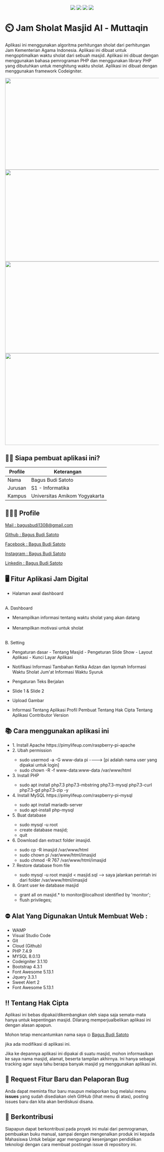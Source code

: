 <p align="center">
<img align="center" src="http://ForTheBadge.com/images/badges/built-with-love.svg"> <img align="center" src="http://ForTheBadge.com/images/badges/uses-html.svg"> <img align="center" src="http://ForTheBadge.com/images/badges/makes-people-smile.svg"> <img align="center" src="http://ForTheBadge.com/images/badges/built-by-developers.svg">
</p>

# ⏲️ Jam Sholat Masjid Al - Muttaqin

<p>Aplikasi ini menggunakan algoritma perhitungan sholat dari perhitungan Jam Kementerian Agama Indonesia. Aplikasi ini dibuat untuk mengoptimalkan waktu sholat dari sebuah masjid. Aplikasi ini dibuat dengan menggunakan bahasa pemrograman PHP dan menggunakan library PHP yang dibutuhkan untuk menghitung waktu sholat. Aplikasi ini dibuat dengan menggunakan framework Codeigniter.</p>

<img src="" height="300px" width="600px">
<img src="" height="300px" width="600px">
<img src="" height="300px" width="600px">
<img src="" height="300px" width="600px">
<br>

## 👦🏽 Siapa pembuat aplikasi ini?

| Profile        |  Keterangan                      |
|----------------|----------------------------------|
| Nama           | Bagus Budi Satoto                |
| Jurusan        | S1 - Informatika                 |
| Kampus         | Universitas Amikom Yogyakarta    |


## 🧑🏽‍💻 Profile 
<div>
      <p><i class="fas fa-envelope-open-text"></i><a href="mailto:" target="_blank"> Mail : bagusbudi1308@gmail.com</a></p>            
      <p><i class="fab fa-github"></i> <a href="https://github.com/bagussatoto"> Github : Bagus Budi Satoto</a></p>  
      <p><i class="fab fa-facebook"></i> <a href="https://www.facebook.com/bagussatoto1"> Facebook : Bagus Budi Satoto</a></p>
      <p><i class="fab fa-instagram"></i> <a href="https://www.instagram.com/bagus_satoto1"> Instagram : Bagus Budi Satoto</a></p>    
      <p><i class="fab fa-linkedin"></i> <a href="https://www.linkedin.com/in/bagussatoto/"> Linkedin : Bagus Budi Satoto</a></p>
</div>

## 🖥️ Fitur Aplikasi Jam Digital

- Halaman awal dashboard <br><br>

A. Dashboard 
- Menampilkan informasi tentang waktu sholat yang akan datang <br><br>
- Menampilkan motivasi untuk sholat <br><br>

B. Setting 
- Pengaturan dasar 
  <il>- Tentang Masjid<il>
  <il>- Pengeturan Slide Show<il >
  <il>- Layout Aplikasi<il>
  <il>- Kunci Layar Aplikasi<il>

- Notifikasi 
  <il>Informasi Tambahan Ketika Adzan dan Iqomah<il>
  <il>Informasi Waktu Sholat Jum'at<il>
  <il>Informasi Waktu Syuruk<il>

- Pengaturan Teks Berjalan 

- Slide 1 & Slide 2

- Upload Gambar

- Informasi Tentang Aplikasi 
  <il>Profil Pembuat<il>
  <il>Tentang Hak Cipta<il>
  <il>Tentang Aplikasi<il>
  <il>Contributor<il>
  <il>Version<il>

## 📚 Cara menggunakan aplikasi ini

<ul>
      <li>1. Install Apache https://pimylifeup.com/raspberry-pi-apache</li>
      <li>2. Ubah permission</li>
      <ul>
        <li>sudo usermod -a -G www-data pi ----> [pi adalah nama user yang dipakai untuk login]</li>
        <li>sudo chown -R -f www-data:www-data /var/www/html</li>
      </ul>
      <li>3. Install PHP</li>
      <ul>
        <li>sudo apt install php7.3 php7.3-mbstring php7.3-mysql php7.3-curl php7.3-gd php7.3-zip -y</li>
      </ul>
      <li>4. Install MySQL https://pimylifeup.com/raspberry-pi-mysql</li>
      <ul>
        <li>sudo apt install mariadb-server</li>
        <li>sudo apt-install php-mysql</li>
      </ul>
      <li>5. Buat database</li>
      <ul>
        <li>sudo mysql -u root</li>
        <li>create database masjid;</li>
        <li>quit</li>
      </ul>      
      <li>6. Download dan extract folder imasjid.</li>
        <ul>
          <li>sudo cp -R imasjid /var/www/html</li>
          <li>sudo chown pi /var/www/html/imasjid</li>
          <li>sudo chmod -R 767 /var/www/html/imasjid</li>
        </ul>
      </li>
      <li>7. Restore database from file</li>
        <ul>
          <li>sudo mysql -u root masjid < masjid.sql  --> saya jalankan perintah ini dari folder /var/www/html/imasjid</li>
        </ul>
      </li>
      <li>8. Grant user ke database masjid</li>
        <ul>
          <li>grant all on masjid.* to monitor@localhost identified by 'monitor';</li>
          <li>flush privileges;</li>
        </ul>
      </li>
    </ul>


## ⛔  Alat Yang Digunakan Untuk Membuat Web :

-   WAMP
-   Visual Studio Code
-   Git
-   Cloud (Github)
-   PHP 7.4.9
-   MYSQL 8.0.13
-   Codeigniter 3.1.10
-   Bootstrap 4.3.1
-   Font Awesome 5.13.1
-   Jquery 3.3.1
-   Sweet Alert 2
-   Font Awesome 5.13.1

## ‼️ Tentang Hak Cipta
<p>Aplikasi ini bebas dipakai/dikembangkan oleh siapa saja semata-mata hanya untuk kepentingan masjid. Dilarang memperjualbelikan aplikasi ini dengan alasan   apapun.</p>
<p>Mohon tetap mencantumkan nama saya ◎ <i class="fab fa-github"></i> <a href="https://github.com/bagussatoto"> Bagus Budi Satoto</a></p> jika ada modifikasi di aplikasi ini.</p>
<p>Jika ke depannya aplikasi ini dipakai di suatu masjid, mohon informasikan ke saya nama masjid, alamat, beserta tampilan akhirnya. Ini hanya sebagai tracking agar saya tahu berapa banyak masjid yg menggunakan aplikasi ini.</p>

## 📌 Request Fitur Baru dan Pelaporan Bug

Anda dapat meminta fitur baru maupun melaporkan bug melalui menu **issues** yang sudah disediakan oleh GitHub (lihat menu di atas), posting issues baru dan kita akan berdiskusi disana.

## 🛒 Berkontribusi

Siapapun dapat berkontribusi pada proyek ini mulai dari pemrograman, pembuakan buku manual, sampai dengan mengenalkan produk ini kepada Mahasiswa 
Untuk belajar agar mengurangi kesenjangan pendidikan teknologi dengan cara membuat postingan issue di repository ini.


